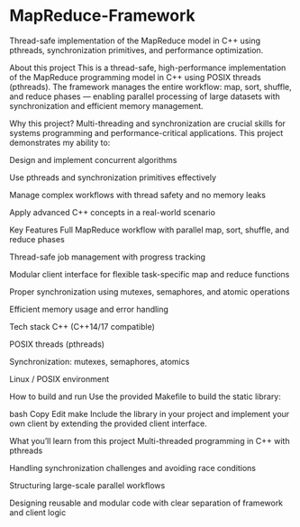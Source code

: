 # MapReduce-Framework
Thread-safe implementation of the MapReduce model in C++ using pthreads, synchronization primitives, and performance optimization.

About this project
This is a thread-safe, high-performance implementation of the MapReduce programming model in C++ using POSIX threads (pthreads). The framework manages the entire workflow: map, sort, shuffle, and reduce phases — enabling parallel processing of large datasets with synchronization and efficient memory management.

Why this project?
Multi-threading and synchronization are crucial skills for systems programming and performance-critical applications. This project demonstrates my ability to:

Design and implement concurrent algorithms

Use pthreads and synchronization primitives effectively

Manage complex workflows with thread safety and no memory leaks

Apply advanced C++ concepts in a real-world scenario

Key Features
Full MapReduce workflow with parallel map, sort, shuffle, and reduce phases

Thread-safe job management with progress tracking

Modular client interface for flexible task-specific map and reduce functions

Proper synchronization using mutexes, semaphores, and atomic operations

Efficient memory usage and error handling

Tech stack
C++ (C++14/17 compatible)

POSIX threads (pthreads)

Synchronization: mutexes, semaphores, atomics

Linux / POSIX environment

How to build and run
Use the provided Makefile to build the static library:

bash
Copy
Edit
make
Include the library in your project and implement your own client by extending the provided client interface.

What you’ll learn from this project
Multi-threaded programming in C++ with pthreads

Handling synchronization challenges and avoiding race conditions

Structuring large-scale parallel workflows

Designing reusable and modular code with clear separation of framework and client logic

